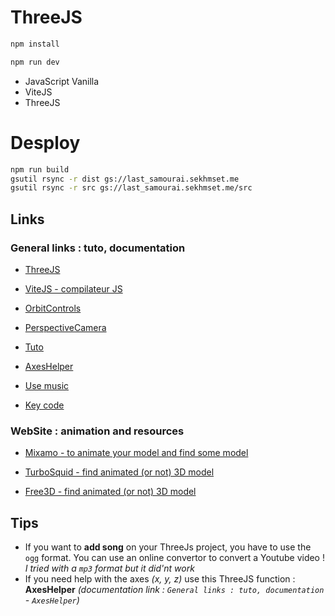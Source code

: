 # ThreeJS 

```bash
npm install
```

```bash
npm run dev
```

- JavaScript Vanilla 
- ViteJS
- ThreeJS

# Desploy

```bash
npm run build
gsutil rsync -r dist gs://last_samourai.sekhmset.me
gsutil rsync -r src gs://last_samourai.sekhmset.me/src
```

## Links

### General links : tuto, documentation

* [ThreeJS](https://threejs.org)

* [ViteJS - compilateur JS](https://vitejs.dev/)

* [OrbitControls](https://threejs.org/docs/#examples/en/controls/OrbitControls)
  
* [PerspectiveCamera](https://threejs.org/docs/#api/en/cameras/PerspectiveCamera)
  
* [Tuto](https://threejsfundamentals.org/threejs/lessons/threejs-load-obj.html)

* [AxesHelper](https://threejs.org/docs/#api/en/helpers/AxesHelper)

* [Use music](https://threejs.org/docs/#api/en/audio/AudioListener)

* [Key code](https://keycode.info/)

### WebSite : animation and resources

* [Mixamo - to animate your model and find some model](https://www.mixamo.com/#/)
  
* [TurboSquid - find animated (or not) 3D model](https://www.turbosquid.com)

* [Free3D - find animated (or not) 3D model](https://free3d.com/fr/)

## Tips

* If you want to **add song** on your ThreeJs project, you have to use the `ogg` format. You can use an online convertor to convert a Youtube video ! *I tried with a `mp3` format but it did'nt work*
* If you need help with the axes *(x, y, z)* use this ThreeJS function : **AxesHelper** *(documentation link : `General links : tuto, documentation` - `AxesHelper`)*